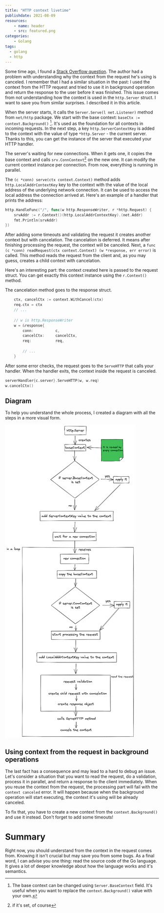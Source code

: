 ```yaml
---
title: "HTTP context livetime"
publishdate: 2021-08-09
resources:
    - name: header
    - src: featured.png
categories: 
    - Golang
tags:
  - golang
  - http
---
```


Some time ago, I found a [Stack Overflow question](https://stackoverflow.com/questions/29879036/go-websocket-server-use-of-closed-network-connection). The author had a problem with understanding why the context from the request he's using is canceled. I remember that I had a similar situation in the past: I used the context from the HTTP request and tried to use it in background operation and return the response to the user before it was finished. This issue comes from not understanding how the context is used in the `http.Server` struct. I want to save you from similar surprises. I described it in this article.

When the server starts, it calls the `Server.Serve(l net.Listener)` method from `net/http` package. We start with the base context: `baseCtx := context.Background()` [^1]. It's used as the foundation for all contexts in incoming requests. In the next step, a key `http.ServerContextKey` is added to the context with the value of type `*http.Server` - the current server. Thanks to this, you can get the instance of the server that executed your HTTP handler.

The server's waiting for new connections. When it gets one, it copies the base context and calls `srv.ConnContext`[^2] on the new one. It can modify the current context instance per connection. From now, everything is running in parallel.

The `(c *conn) serve(ctx context.Context)` method adds `http.LocalAddrContextKey` key to the context with the value of the local address of the underlying network connection. It can be used to access the local address the connection arrived at. Here's an example of a handler that prints the address:

```go
http.HandleFunc("/", func(w http.ResponseWriter, r *http.Request) {
	srvAddr := r.Context()(http.LocalAddrContextKey).(net.Addr)
	fmt.Println(srvAddr)
})
```

After adding some timeouts and validating the request it creates another context but with cancelation. The cancelation is deferred. It means after finishing processing the request, the context will be canceled. Next, a `func (c *conn) readRequest(ctx context.Context) (w *response, err error)` is called. This method reads the request from the client and, as you may guess, creates a child context with cancelation.

Here's an interesting part: the context created here is passed to the request struct. You can get exactly this context instance using the `r.Context()` method.

The cancelation method goes to the response struct.

```go
	ctx, cancelCtx := context.WithCancel(ctx)
	req.ctx = ctx
	// ...

    // w is http.ResponseWriter
	w = &response{
		conn:          c,
		cancelCtx:     cancelCtx,
		req:           req,

		// ...
	}
```

After some error checks, the request goes to the `ServeHTTP` that calls your handler. When the handler exits, the context inside the request is canceled.

```go
serverHandler{c.server}.ServeHTTP(w, w.req)
w.cancelCtx()
```

## Diagram

To help you understand the whole process, I created a diagram with all the steps in a more visual form.

![diagram](diagram.png)

## Using context from the request in background operations
The last fact has a consequence and may lead to a hard to debug an issue. Let's consider a situation that you want to read the request, do a validation, process it in parallel, and return a response to the client immediately. When you reuse the context from the request, the processing part will fail with the `context canceled` error. It will happen because when the background operation will start executing, the context it's using will be already canceled.

To fix that, you have to create a new context from the `context.Background()` and use it instead. Don't forget to add some timeouts!

# Summary

Right now, you should understand from the context in the request comes from. Knowing it isn't crucial but may save you from some bugs. As a final word, I can advise you one thing: read the source code of the Go language. It gives a lot of deeper knowledge about how the language works and it's semantics.

[^1]: The base context can be changed using `Server.BaseContext` field. It's useful when you want to replace the `context.Background()` value with your own. 
[^2]: if it's set, of course
